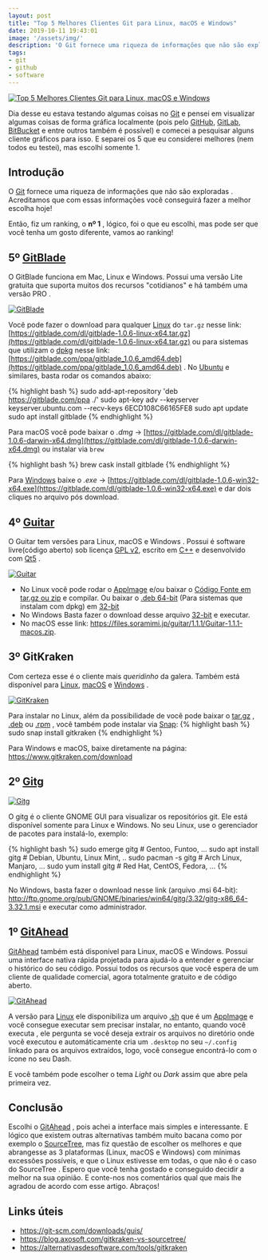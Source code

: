 ```yaml
---
layout: post
title: "Top 5 Melhores Clientes Git para Linux, macOS e Windows"
date: 2019-10-11 19:43:01
image: '/assets/img/'
description: 'O Git fornece uma riqueza de informações que não são exploradas .'
tags:
- git
- github
- software
---
```


[![Top 5 Melhores Clientes Git para Linux, macOS e Windows](/assets/img/git/gitkraken.jpg)](/assets/img/git/gitkraken.jpg)

Dia desse eu estava testando algumas coisas no [Git](https://git-scm.com/) e pensei em visualizar algumas coisas de forma gráfica localmente (pois pelo [GitHub](https://github.com/terroo), [GitLab](https://gitlab.com/terminalroot), [BitBucket](https://bitbucket.com/terminalroot) e entre outros também é possível) e comecei a pesquisar alguns cliente gráficos para isso. E separei os 5 que eu considerei melhores (nem todos eu testei), mas escolhi somente 1.

## Introdução

O [Git](https://terminalroot.com.br/git) fornece uma riqueza de informações que não são exploradas . Acreditamos que com essas informações você conseguirá fazer a melhor escolha hoje!

Então, fiz um ranking, o **nº 1** , lógico, foi o que eu escolhi, mas pode ser que você tenha um gosto diferente, vamos ao ranking!

## 5º [GitBlade](https://gitblade.com/)
O GitBlade funciona em Mac, Linux e Windows. Possui uma versão Lite gratuita que suporta muitos dos recursos "cotidianos" e há também uma versão PRO .

[![GitBlade](https://gitblade.com/screenshots/new/4.png)](https://gitblade.com/screenshots/new/4.png)

Você pode fazer o download para qualquer [Linux](https://terminalroot.com.br/linux/) do `tar.gz` nesse link: [https://gitblade.com/dl/gitblade-1.0.6-linux-x64.tar.gz](https://gitblade.com/dl/gitblade-1.0.6-linux-x64.tar.gz) ou para sistemas que utilizam o [dpkg](https://terminalroot.com.br/2014/12/como-criar-pacotes-deb.html) nesse link: [https://gitblade.com/ppa/gitblade_1.0.6_amd64.deb](https://gitblade.com/ppa/gitblade_1.0.6_amd64.deb) . No [Ubuntu](https://terminalroot.com.br/2019/10/remaster-ubuntu-buntuwm-linux.html) e similares, basta rodar os comandos abaixo:

{% highlight bash %}
sudo add-apt-repository 'deb https://gitblade.com/ppa ./'
sudo apt-key adv --keyserver keyserver.ubuntu.com --recv-keys 6ECD108C66165FE8
sudo apt update
sudo apt install gitblade
{% endhighlight %}

Para macOS você pode baixar o *.dmg* → [https://gitblade.com/dl/gitblade-1.0.6-darwin-x64.dmg](https://gitblade.com/dl/gitblade-1.0.6-darwin-x64.dmg) ou instalar via `brew`

{% highlight bash %}
brew cask install gitblade
{% endhighlight %}

Para [Windows](https://terminalroot.com.br/2018/03/como-usar-o-shell-bash-no-windows.html) baixe o *.exe* → [https://gitblade.com/dl/gitblade-1.0.6-win32-x64.exe](https://gitblade.com/dl/gitblade-1.0.6-win32-x64.exe) e dar dois cliques no arquivo pós download.

<script async src="https://pagead2.googlesyndication.com/pagead/js/adsbygoogle.js"></script>
<!-- Informat -->
<ins class="adsbygoogle"
     style="display:block"
     data-ad-client="ca-pub-2838251107855362"
     data-ad-slot="2327980059"
     data-ad-format="auto"
     data-full-width-responsive="true"></ins>
<script>
(adsbygoogle = window.adsbygoogle || []).push({});
</script>

## 4º [Guitar](https://github.com/soramimi/Guitar)

O Guitar tem versões para Linux, macOS e Windows . Possui é software livre(código aberto) sob licença [GPL v2](https://www.gnu.org/licenses/old-licenses/gpl-2.0.html), escrito em [C++](https://isocpp.org/) e desenvolvido com [Qt5](https://www.qt.io/developers/) .     

[![Guitar](/assets/img/git/guitar.png)](/assets/img/git/guitar.png)

+ No Linux você pode rodar o [AppImage](https://appimage.org/) e/ou baixar o [Código Fonte em tar.gz ou zip](https://github.com/soramimi/Guitar/releases/tag/continuous) e compilar. Ou baixar o [.deb 64-bit](https://files.soramimi.jp/guitar/1.1.1/guitar_1.1.1_amd64.deb) (Para sistemas que instalam com dpkg) em [32-bit](https://files.soramimi.jp/guitar/1.1.1/guitar_1.1.1_i386.deb)
+ No Windows Basta fazer o download desse arquivo [32-bit](https://files.soramimi.jp/guitar/1.1.1/Guitar-1.1.1-win32-installer.exe) e executar.
+ No macOS esse link: <https://files.soramimi.jp/guitar/1.1.1/Guitar-1.1.1-macos.zip>.

<script async src="https://pagead2.googlesyndication.com/pagead/js/adsbygoogle.js"></script>
<!-- Informat -->
<ins class="adsbygoogle"
     style="display:block"
     data-ad-client="ca-pub-2838251107855362"
     data-ad-slot="2327980059"
     data-ad-format="auto"
     data-full-width-responsive="true"></ins>
<script>
(adsbygoogle = window.adsbygoogle || []).push({});
</script>

## 3º GitKraken

Com certeza esse é o cliente mais *queridinho* da galera. Também está disponível para [Linux](https://terminalroot.com.br/linux/), [macOS](https://terminalroot.com.br/2018/03/como-instalar-o-mac-os-x-em-virtualbox-no-linux.html) e [Windows](https://terminalroot.com.br/2018/03/como-usar-o-shell-bash-no-windows.html) .

[![GitKraken](/assets/img/git/gitkraken.jpg)](/assets/img/git/gitkraken.jpg)

Para instalar no Linux, além da possibilidade de você pode baixar o [tar.gz](https://www.gitkraken.com/download) , [.deb](https://www.gitkraken.com/download) ou [.rpm](https://www.gitkraken.com/download) , você também pode instalar via [Snap](https://snapcraft.io/gitkraken):
{% highlight bash %}
sudo snap install gitkraken
{% endhighlight %}

Para Windows e macOS, baixe diretamente na página: <https://www.gitkraken.com/download>

<script async src="https://pagead2.googlesyndication.com/pagead/js/adsbygoogle.js"></script>
<!-- Informat -->
<ins class="adsbygoogle"
     style="display:block"
     data-ad-client="ca-pub-2838251107855362"
     data-ad-slot="2327980059"
     data-ad-format="auto"
     data-full-width-responsive="true"></ins>
<script>
(adsbygoogle = window.adsbygoogle || []).push({});
</script>

## 2º [Gitg](https://wiki.gnome.org/Apps/Gitg/)

[![Gitg](/assets/img/git/gitg.jpg)](/assets/img/git/gitg.jpg)

O gitg é o cliente GNOME GUI para visualizar os repositórios git. Ele está disponível somente para Linux e Windows. No seu Linux, use o gerenciador de pacotes para instalá-lo, exemplo:

{% highlight bash %}
sudo emerge gitg # Gentoo, Funtoo, ...
sudo apt install gitg # Debian, Ubuntu, Linux Mint, ..
sudo pacman -s gitg # Arch Linux, Manjaro, ...
sudo yum install gitg # Red Hat, CentOS, Fedora, ...
{% endhighlight %}

No Windows, basta fazer o download nesse link (arquivo .msi 64-bit): <http://ftp.gnome.org/pub/GNOME/binaries/win64/gitg/3.32/gitg-x86_64-3.32.1.msi> e executar como administrador.


## 1º [GitAhead](https://gitahead.github.io/gitahead.com/)

[GitAhead](https://gitahead.github.io/gitahead.com/) também está disponível para Linux, macOS e Windows. Possui uma interface nativa rápida projetada para ajudá-lo a entender e gerenciar o histórico do seu código. Possui todos os recursos que você espera de um cliente de qualidade comercial, agora totalmente gratuito e de código aberto.

[![GitAhead](/assets/img/git/gitahead.png)](/assets/img/git/gitahead.png)

A versão para [Linux](https://terminalroot.com.br/linux/) ele disponibiliza um arquivo [.sh](https://terminalroot.com.br/shell) que é um [AppImage](https://appimage.org/) e você consegue executar sem precisar instalar, no entanto, quando você executa , ele pergunta se você deseja extrair os arquivos no diretório onde você executou e automáticamente cria um `.desktop` no seu `~/.config` linkado para os arquivos extraídos, logo, você consegue encontrá-lo com o ícone no seu Dash.

E você também pode escolher o tema *Light* ou *Dark* assim que abre pela primeira vez.

## Conclusão

Escolhi o [GitAhead](https://gitahead.github.io/gitahead.com/) , pois achei a interface mais simples e interessante. E lógico que existem outras alternativas também muito bacana como por exemplo o [SourceTree](https://www.sourcetreeapp.com/), mas fiz questão de escolher os melhores e que abrangesse as 3 plataformas (Linux, macOS e Windows) com mínimas excessões possíveis, e que o Linux estivesse em todas, o que não é o caso do SourceTree . Espero que você tenha gostado e conseguido decidir a melhor na sua opinião. E conte-nos nos comentários qual que mais lhe agradou de acordo com esse artigo. Abraços!

## Links úteis

+ <https://git-scm.com/downloads/guis/>
+ <https://blog.axosoft.com/gitkraken-vs-sourcetree/>
+ <https://alternativasdesoftware.com/tools/gitkraken>
    
